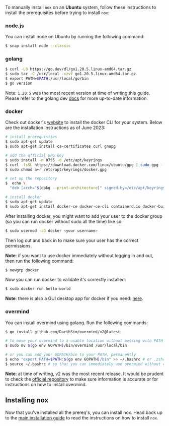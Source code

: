 To manually install `nox` on an **Ubuntu** system, follow these instructions to install the prerequisites before trying to install `nox`:

### node.js
You can install node on Ubuntu by running the following command:
```bash
$ snap install node --classic
```

### golang
```bash
$ curl -LO https://go.dev/dl/go1.20.5.linux-amd64.tar.gz
$ sudo tar -C /usr/local -xzvf go1.20.5.linux-amd64.tar.gz
$ export PATH=$PATH:/usr/local/go/bin
$ go version
```

Note: `1.20.5` was the most recent version at time of writing this guide. Please refer to the golang dev [docs](https://go.dev/doc/install) for more up-to-date information.

### docker
Check out docker's [website](https://docs.docker.com/engine/install/ubuntu/#install-using-the-repository) to install the docker CLI for your system. Below are the installation instructions as of June 2023:

```bash
# install prerequisites
$ sudo apt-get update
$ sudo apt-get install ca-certificates curl gnupg

# add the official GPG key
$ sudo install -m 0755 -d /etc/apt/keyrings
$ curl -fsSL https://download.docker.com/linux/ubuntu/gpg | sudo gpg --dearmor -o /etc/apt/keyrings/docker.gpg
$ sudo chmod a+r /etc/apt/keyrings/docker.gpg

# set up the repository
$  echo \
  "deb [arch="$(dpkg --print-architecture)" signed-by=/etc/apt/keyrings/docker.gpg] https://download.docker.com/linux/ubuntu "$(. /etc/os-release && echo "$VERSION_CODENAME")" stable" | sudo tee /etc/apt/sources.list.d/docker.list > /dev/null

# install docker
$ sudo apt-get update
$ sudo apt-get install docker-ce docker-ce-cli containerd.io docker-buildx-plugin docker-compose-plugin
```

After installing docker, you might want to add your user to the docker group (so you can run docker without sudo all the time) like so:
```bash
$ sudo usermod -aG docker <your username>
```
Then log out and back in to make sure your user has the correct permissions.

**Note**: if you want to use docker immediately without logging in and out, then run the following command:
```bash
$ newgrp docker
```

Now you can run docker to validate it's correctly installed:
```bash
$ sudo docker run hello-world
```

**Note**: there is also a GUI desktop app for docker if you need: [here](https://docs.docker.com/desktop/install/ubuntu/).

### overmind
You can install overmind using golang. Run the following commands:
```bash
$ go install github.com/DarthSim/overmind/v2@latest

# to move your overmind to a usable location without messing with PATH
$ sudo mv $(go env GOPATH)/bin/overmind /usr/local/bin

# or you can add your GOPATH/bin to your PATH, permanently
$ echo "export PATH=$PATH:$(go env GOPATH)/bin" >> ~/.bashrc # or .zshrc, etc - insert your shell file of choice
$ source ~/.bashrc # so that you can immediately use overmind without closing and reopening your shell
```

**Note**: at time of writing, v2 was the most recent release. It would be prudent to check the [official repository](https://github.com/DarthSim/overmind) to make sure information is accurate or for instructions on how to install overmind.

## Installing nox
Now that you've installed all the prereq's, you can install nox. Head back up to the [main installation guide](../manual-installation.md#installing-nox) to read the instructions on how to install `nox`.
